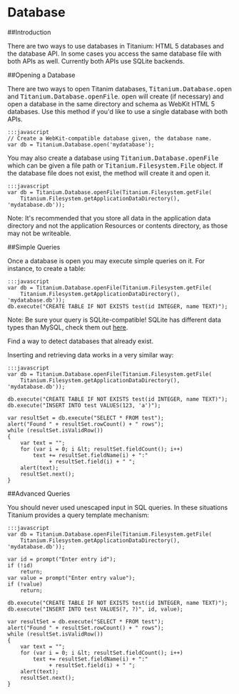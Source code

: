 Database
========
##Introduction

There are two ways to use databases in Titanium: HTML 5 databases
and the database API. In some cases you access the same database
file with both APIs as well. Currently both APIs use SQLite backends.

##Opening a Database

There are two ways to open Titanim databases, <tt>Titanium.Database.open</tt>
and <tt>Titanium.Database.openFile</tt>. <tt>open</tt> will create (if necessary)
and open a database in the same directory and schema as WebKit HTML 5 databases.
Use this method if you'd like to use a single database with both APIs.

	:::javascript
	// Create a WebKit-compatible database given, the database name.
	var db = Titanium.Database.open('mydatabase');

You may also create a database using <tt>Titanium.Database.openFile</tt>
which can be given a file path or <tt>Titanium.Filesystem.File</tt> object.
If the database file does not exist, the method will create it and open it.

	:::javascript
	var db = Titanium.Database.openFile(Titanium.Filesystem.getFile(
		Titanium.Filesystem.getApplicationDataDirectory(), 'mydatabase.db'));

Note: It's recommended that you store all data in the application data
directory and not the application Resources or contents directory, as those
may not be writeable.

##Simple Queries

Once a database is open you may execute simple queries on it. For instance,
to create a table:

	:::javascript
	var db = Titanium.Database.openFile(Titanium.Filesystem.getFile(
		Titanium.Filesystem.getApplicationDataDirectory(), 'mydatabase.db'));
	db.execute("CREATE TABLE IF NOT EXISTS test(id INTEGER, name TEXT)");

Note: Be sure your query is SQLite-compatible! SQLite has different data
types than MySQL, check them out [here](http://www.sqlite.org/datatype3.html).

Find a way to detect databases that already exist.

Inserting and retrieving data works in a very similar way:

	:::javascript
	var db = Titanium.Database.openFile(Titanium.Filesystem.getFile(
		Titanium.Filesystem.getApplicationDataDirectory(), 'mydatabase.db'));

	db.execute("CREATE TABLE IF NOT EXISTS test(id INTEGER, name TEXT)");
	db.execute("INSERT INTO test VALUES(123, 'a')");

	var resultSet = db.execute("SELECT * FROM test");
	alert("Found " + resultSet.rowCount() + " rows");
	while (resultSet.isValidRow())
	{
		var text = "";
		for (var i = 0; i &lt; resultSet.fieldCount(); i++)
			text += resultSet.fieldName(i) + ":"
				 + resultSet.field(i) + " ";
		alert(text);
		resultSet.next();
	}

##Advanced Queries

You should never used unescaped input in SQL queries. In these situations
Titanium provides a query template mechanism:

	:::javascript
	var db = Titanium.Database.openFile(Titanium.Filesystem.getFile(
		Titanium.Filesystem.getApplicationDataDirectory(), 'mydatabase.db'));

	var id = prompt("Enter entry id");
	if (!id)
		return;
	var value = prompt("Enter entry value");
	if (!value)
		return;

	db.execute("CREATE TABLE IF NOT EXISTS test(id INTEGER, name TEXT)");
	db.execute("INSERT INTO test VALUES(?, ?)", id, value);

	var resultSet = db.execute("SELECT * FROM test");
	alert("Found " + resultSet.rowCount() + " rows");
	while (resultSet.isValidRow())
	{
		var text = "";
		for (var i = 0; i &lt; resultSet.fieldCount(); i++)
			text += resultSet.fieldName(i) + ":"
				 + resultSet.field(i) + " ";
		alert(text);
		resultSet.next();
	}
